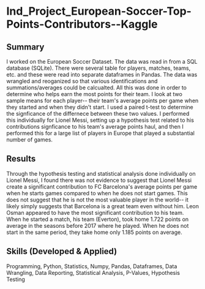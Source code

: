 # Ind_Project_European-Soccer-Top-Points-Contributors--Kaggle
    
## Summary
I worked on the European Soccer Dataset.  The data was read in from a SQL database (SQLite).  There were several table for players, matches, teams, etc. and these were read into separate dataframes in Pandas.  The data was wrangled and reoganized so that various identifications and summations/averages could be calcualted.  All this was done in order to determine who helps earn the most points for their team.  I look at two sample means for each player-- their team's average points per game when they started and when they didn't start.  I used a paired t-test to determine the signficance of the differnece between these two values.  I performed this individually for Lionel Messi, setting up a hypothesis test related to his contributions signficance to his team's average points haul, and then I performed this for a large list of players in Europe that played a substantial number of games.

## Results
Through the hypothesis testing and statistical analysis done individually on Lionel Messi, I found there was not evidence to suggest that Lionel Messi create a significant contribution to FC Barcelona's average points per game when he starts games compared to when he does not start games. This does not suggest that he is not the most valuable player in the world-- it likely simply suggests that Barcelona is a great team even without him.  Leon Osman appeared to have the most significant contribution to his team.  When he started a match, his team (Everton), took home 1.722 points on average in the seasons before 2017 where he played.  When he does not start in the same period, they take home only 1.185 points on average.

## Skills (Developed & Applied)
Programming, Python, Statistics, Numpy, Pandas, Dataframes, Data Wrangling, Data Reporting, Statistical Analysis, P-Values, Hypothesis Testing
